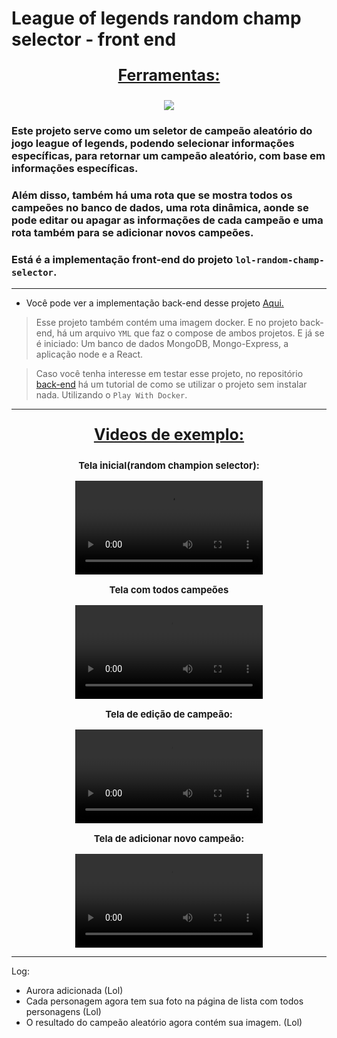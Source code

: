 # League of legends random champ selector - front end

<div align=center>
  <p style='font-size: 25px; text-decoration: underline; font-weight: bold'>Ferramentas:</p>
  <a href="https://github.com/Joao-Vtr-Oliveira/todo-list-login">
    <img src="https://skillicons.dev/icons?i=react,ts,tailwind,nextjs,docker" />
  </a>
</div>

### Este projeto serve como um seletor de campeão aleatório do jogo league of legends, podendo selecionar informações específicas, para retornar um campeão aleatório, com base em informações específicas.

### Além disso, também há uma rota que se mostra todos os campeões no banco de dados, uma rota dinâmica, aonde se pode editar ou apagar as informações de cada campeão e uma rota também para se adicionar novos campeões.

### Está é a implementação front-end do projeto `lol-random-champ-selector`.


---

- Você pode ver a implementação back-end desse projeto [Aqui.](https://github.com/Joao-Vtr-Oliveira/lol-random-champ-selector-backend)

> Esse projeto também contém uma imagem docker. E no projeto back-end, há um arquivo `YML` que faz o compose de ambos projetos. E já se é iniciado: Um banco de dados MongoDB, Mongo-Express, a aplicação node e a React.

> Caso você tenha interesse em testar esse projeto, no repositório [back-end](https://github.com/Joao-Vtr-Oliveira/lol-random-champ-selector-backend) há um tutorial de como se utilizar o projeto sem instalar nada. Utilizando o `Play With Docker`.

---

<div align=center>
  <p style='font-size: 25px; text-decoration: underline; font-weight: bold'>Videos de exemplo:</p>
  <p style='font-size: 15px; font-weight: bold'>Tela inicial(random champion selector):</p>
  <video controls src="https://github.com/Joao-Vtr-Oliveira/lol-random-champ-selector-frontend/assets/114768964/fa33a209-57b3-4d0f-a1c8-e6c9ed71c20b"></video>

  <p style='font-size: 15px; font-weight: bold'>Tela com todos campeões</p>
  <video controls src="https://github.com/Joao-Vtr-Oliveira/lol-random-champ-selector-frontend/assets/114768964/51f69600-362b-4c24-9536-4222adaa0273"></video>

  <p style='font-size: 15px; font-weight: bold'>Tela de edição de campeão:</p>
  <video controls src="https://github.com/Joao-Vtr-Oliveira/lol-random-champ-selector-frontend/assets/114768964/15172fbf-519b-4f39-9c0b-659935a2c935"></video>

  <p style='font-size: 15px; font-weight: bold'>Tela de adicionar novo campeão:</p>
  <video controls src="https://github.com/Joao-Vtr-Oliveira/lol-random-champ-selector-frontend/assets/114768964/1d82cab2-98af-4a48-b6c6-b311a3f0bcc0"></video>
</div>

---

Log:
- Aurora adicionada (Lol)
- Cada personagem agora tem sua foto na página de lista com todos personagens (Lol)
- O resultado do campeão aleatório agora contém sua imagem. (Lol)